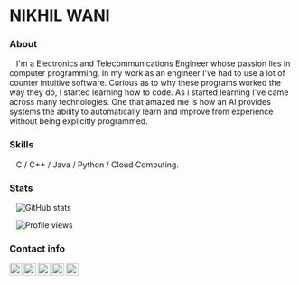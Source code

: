 # NIKHIL WANI
<!--
🔭 I’m currently Studying  &nbsp;&nbsp;&nbsp;&nbsp;&nbsp;&nbsp;&nbsp;&nbsp;&nbsp;&nbsp; 🌱 I’m currently learning Python

📫 How to reach me: <a href="https://www.linkedin.com/in/nikhil-wani-ba2360137/">Linkedin</a>  &nbsp;&nbsp;&nbsp;  💬 Ask me about Anything

😄 Pronouns: He/His  &nbsp;&nbsp;&nbsp; &nbsp; &nbsp; &nbsp;&nbsp;&nbsp;&nbsp;&nbsp;&nbsp;&nbsp;&nbsp;&nbsp;&nbsp;&nbsp;⚡ Fact: Loves to Travel..
-->
### About

&nbsp;&nbsp; I'm a Electronics and Telecommunications Engineer whose passion lies in computer programming. In my work as an engineer I've had to use a lot of counter intuitive software. Curious as to why these programs worked the way they do, I started learning how to code. As i started learning I've came across many technologies. One that amazed me is how an AI provides systems the ability to automatically learn and improve from experience without being explicitly programmed.

### Skills

&nbsp;&nbsp; C / C++ / Java / Python / Cloud Computing.
 
 ### Stats

&nbsp;&nbsp; ![GitHub stats](https://github-readme-stats.vercel.app/api?username=Nikhil-Wani&show_icons=true)  

&nbsp;&nbsp;  ![Profile views](https://gpvc.arturio.dev/Nikhil-Wani)  

### Contact info
&nbsp;&nbsp;&nbsp;&nbsp;
<a href="https://twitter.com/nikhil_wani05">
  <img align="left" alt="witter" width="22px" src="https://cdn.jsdelivr.net/npm/simple-icons@v3/icons/twitter.svg" />
</a>
<a href="https://www.linkedin.com/in/nikhil-wani-ba2360137/">
  <img align="left" alt="Linkdein" width="22px" src="https://cdn.jsdelivr.net/npm/simple-icons@v3/icons/linkedin.svg" />
</a>
<a href="https://github.com/Nikhil-Wani">
  <img align="left" alt="Github" width="22px" src="https://cdn.jsdelivr.net/npm/simple-icons@v3/icons/github.svg" />
</a>
<a href="https://www.instagram.com/nikhil_wani_005/">
  <img align="left" alt="Instagram" width="22px" src="https://cdn.jsdelivr.net/npm/simple-icons@v3/icons/instagram.svg" />
</a>
<a href="https://www.facebook.com/nikhil.wani.735">
  <img align="left" alt="Facebook" width="22px" src="https://cdn.jsdelivr.net/npm/simple-icons@v3/icons/facebook.svg" />
</a>

